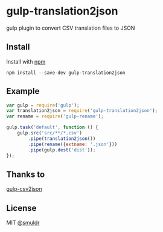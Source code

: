 # gulp-translation2json

gulp plugin to convert CSV translation files to JSON

## Install

Install with [npm](https://npmjs.org/package/gulp-translation2json)

```
npm install --save-dev gulp-translation2json
```

## Example

```js
var gulp = require('gulp');
var translation2json = require('gulp-translation2json');
var rename = require('gulp-rename');

gulp.task('default', function () {
	gulp.src('src/**/*.csv')
		.pipe(translation2json())
		.pipe(rename({extname: '.json'}))
		.pipe(gulp.dest('dist'));
});
```

## Thanks to

[gulp-csv2json](https://github.com/chilijung/gulp-csv2json)

## License

MIT [@smuldr](https://github.com/smuldr)

